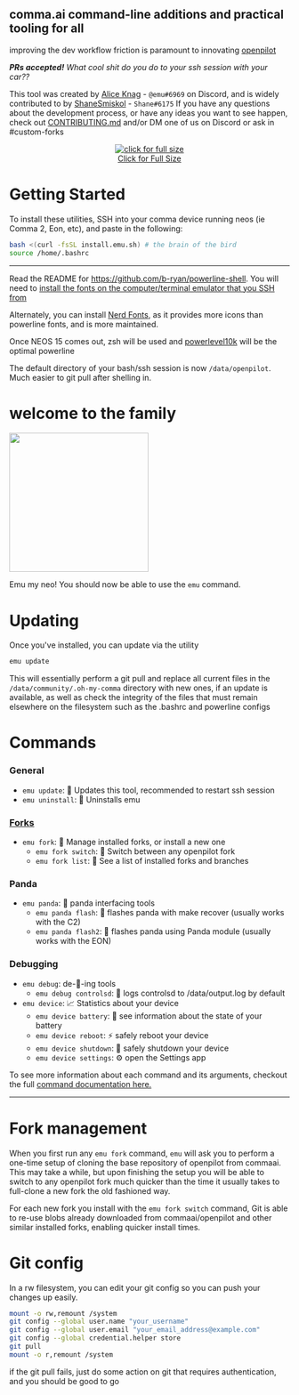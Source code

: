 ## comma.ai command-line additions and practical tooling for all

improving the dev workflow friction is paramount to innovating [openpilot](https://github.com/commaai/openpilot)

***PRs accepted!** What cool shit do you do to your ssh session with your car??*

This tool was created by [Alice Knag](https://github.com/AskAlice) - `@emu#6969` on Discord, and is widely contributed to by [ShaneSmiskol](https://github.com/ShaneSmiskol) - `Shane#6175`
If you have any questions about the development process, or have any ideas you want to see happen, check out [CONTRIBUTING.md](CONTRIBUTING.md) and/or DM one of us on Discord or ask in #custom-forks

<p align="center">
  <a href="https://i.imgur.com/Bbr1sPX.mp4">
  <img src="https://thumbs.gfycat.com/LimpDeadIaerismetalmark-size_restricted.gif" alt="click for full size">
  <br/>Click for Full Size</a>
</p>

# Getting Started

To install these utilities, SSH into your comma device running neos (ie Comma 2, Eon, etc), and paste in the following:
```bash
bash <(curl -fsSL install.emu.sh) # the brain of the bird
source /home/.bashrc
```

<!-- <img src="https://thumbs.gfycat.com/DopeyHairyGeese-size_restricted.gif" alt ="" /> -->

---
Read the README for <https://github.com/b-ryan/powerline-shell>. You will need to [install the fonts on the computer/terminal emulator that you SSH from](https://github.com/powerline/fonts)

Alternately, you can install [Nerd Fonts](https://github.com/ryanoasis/nerd-fonts), as it provides more icons than powerline fonts, and is more maintained.

Once NEOS 15 comes out, zsh will be used and [powerlevel10k](https://github.com/romkatv/powerlevel10k) will be the optimal powerline

The default directory of your bash/ssh session is now `/data/openpilot`. Much easier to git pull after shelling in.

# welcome to the family

<img src="https://emu.bz/gay" alt="" height="250px" />

Emu my neo!
You should now be able to use the `emu` command.

# Updating

Once you've installed, you can update via the utility

```bash
emu update
```

This will essentially perform a git pull and replace all current files in the `/data/community/.oh-my-comma` directory with new ones, if an update is available, as well as check the integrity of the files that must remain elsewhere on the filesystem such as the .bashrc and powerline configs

# Commands

### General
- `emu update`: 🎉 Updates this tool, recommended to restart ssh session
- `emu uninstall`: 👋 Uninstalls emu
### [Forks](#fork-management)
- `emu fork`: 🍴 Manage installed forks, or install a new one
  - `emu fork switch`: 🍴 Switch between any openpilot fork
  - `emu fork list`: 📜 See a list of installed forks and branches
### Panda
- `emu panda`: 🐼 panda interfacing tools
  - `emu panda flash`: 🐼 flashes panda with make recover (usually works with the C2)
  - `emu panda flash2`: 🎍 flashes panda using Panda module (usually works with the EON)
### Debugging
- `emu debug`: de-🐛-ing tools
  - `emu debug controlsd`: 🔬 logs controlsd to /data/output.log by default
- `emu device`: 📈 Statistics about your device
  - `emu device battery`: 🔋 see information about the state of your battery
  - `emu device reboot`: ⚡ safely reboot your device
  - `emu device shutdown`: 🔌 safely shutdown your device
  - `emu device settings`: ⚙ open the Settings app

To see more information about each command and its arguments, checkout the full [command documentation here.](/commands/README.md)

---

# Fork management
When you first run any `emu fork` command, `emu` will ask you to perform a one-time setup of cloning the base repository of openpilot from commaai. This may take a while, but upon finishing the setup you will be able to switch to any openpilot fork much quicker than the time it usually takes to full-clone a new fork the old fashioned way.

For each new fork you install with the `emu fork switch` command, Git is able to re-use blobs already downloaded from commaai/openpilot and other similar installed forks, enabling quicker install times.

# Git config

In a rw filesystem, you can edit your git config so you can push your changes up easily.

```bash
mount -o rw,remount /system
git config --global user.name "your_username"
git config --global user.email "your_email_address@example.com"
git config --global credential.helper store
git pull
mount -o r,remount /system
```

if the git pull fails, just do some action on git that requires authentication, and you should be good to go
